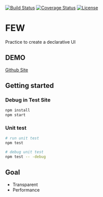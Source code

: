 [![Build Status](https://img.shields.io/travis/Few-UI/few?style=flat-square)](https://travis-ci.org/Few-UI/few) [![Coverage Status](https://img.shields.io/coveralls/github/Few-UI/few?style=flat-square)](https://coveralls.io/github/Few-UI/few?branch=master) [![License](https://img.shields.io/github/license/Few-UI/few?style=flat-square)](https://github.com/Few-UI/few/blob/master/LICENSE)



# FEW
Practice to create a declarative UI

## DEMO
[Github Site](https://few-ui.github.io/few/)

## Getting started
### Debug in Test Site
```bash
npm install
npm start
```

### Unit test
```bash
# run unit test
npm test

# debug unit test
npm test -- -debug
```

## Goal
- Transparent
- Performance
